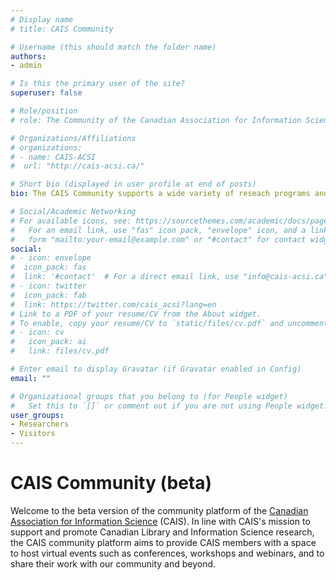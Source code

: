 ```yaml
---
# Display name
# title: CAIS Community

# Username (this should match the folder name)
authors:
- admin

# Is this the primary user of the site?
superuser: false

# Role/position
# role: The Community of the Canadian Association for Information Science

# Organizations/Affiliations
# organizations:
# - name: CAIS-ACSI
#  url: "http://cais-acsi.ca/"

# Short bio (displayed in user profile at end of posts)
bio: The CAIS Community supports a wide variety of reseach programs and topics of investigation

# Social/Academic Networking
# For available icons, see: https://sourcethemes.com/academic/docs/page-builder/#icons
#   For an email link, use "fas" icon pack, "envelope" icon, and a link in the
#   form "mailto:your-email@example.com" or "#contact" for contact widget.
social:
# - icon: envelope
#  icon_pack: fas
#  link: '#contact'  # For a direct email link, use "info@cais-acsi.ca".
# - icon: twitter
#  icon_pack: fab
#  link: https://twitter.com/cais_acsi?lang=en
# Link to a PDF of your resume/CV from the About widget.
# To enable, copy your resume/CV to `static/files/cv.pdf` and uncomment the lines below.
# - icon: cv
#   icon_pack: ai
#   link: files/cv.pdf

# Enter email to display Gravatar (if Gravatar enabled in Config)
email: ""

# Organizational groups that you belong to (for People widget)
#   Set this to `[]` or comment out if you are not using People widget.
user_groups:
- Researchers
- Visitors
---
```


# CAIS Community (beta)

Welcome to the beta version of the community platform of the [Canadian Association for Information Science](http://cais-acsi.ca) (CAIS). In line with CAIS's mission to support and promote Canadian Library and Information Science research, the CAIS community platform aims to provide CAIS members with a space to host virtual events such as conferences, workshops and webinars, and to share their work with our community and beyond.
